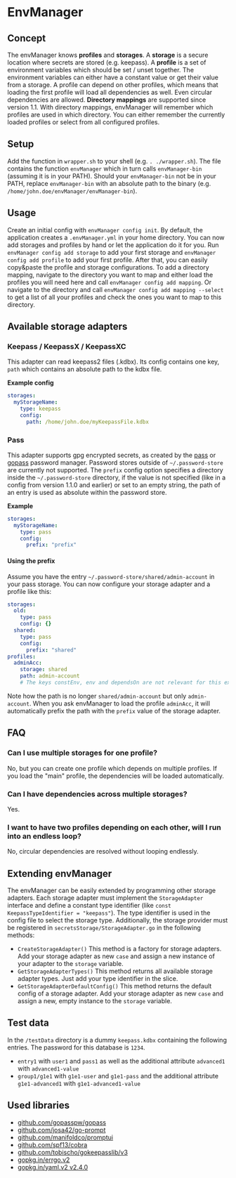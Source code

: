 # EnvManager

## Concept

The envManager knows **profiles** and **storages**. A **storage** is a secure location where secrets are stored (e.g.
keepass). A **profile** is a set of environment variables which should be set / unset together. The environment variables
can either have a constant value or get their value from a storage. A profile can depend on other profiles, which means
that loading the first profile will load all dependencies as well. Even circular dependencies are allowed.
**Directory mappings** are supported since version 1.1. With directory mappings, envManager will remember which profiles
are used in which directory. You can either remember the currently loaded profiles or select from all configured profiles.

## Setup

Add the function in `wrapper.sh` to your shell (e.g. `. ./wrapper.sh`). The file contains the function `envManager`
which in turn calls `envManager-bin` (assuming it is in your PATH). Should your `envManager-bin` not be in your PATH,
replace `envManager-bin` with an absolute path to the binary (e.g. `/home/john.doe/envManager/envManager-bin`).

## Usage

Create an initial config with `envManager config init`. By default, the application creates a `.envManager.yml` in your
home directory.
You can now add storages and profiles by hand or let the application do it for you. Run `envManager config add storage`
to add your first storage and `envManager config add profile` to add your first profile. After that, you can easily
copy&paste the profile and storage configurations.
To add a directory mapping, navigate to the directory you want to map and either load the profiles you will need here and
call `envManager config add mapping`. Or navigate to the directory and call `envManager config add mapping --select` to
get a list of all your profiles and check the ones you want to map to this directory.

## Available storage adapters

### Keepass / KeepassX / KeepassXC

This adapter can read keepass2 files (.kdbx). Its config contains one key, `path` which contains an absolute path to the
kdbx file.

**Example config**
```yaml
storages:
  myStorageName:
    type: keepass
    config:
      path: /home/john.doe/myKeepassFile.kdbx
```

### Pass

This adapter supports gpg encrypted secrets, as created by the [pass](https://www.passwordstore.org/) or
[gopass](https://github.com/gopasspw/gopass) password manager. Password stores outside of `~/.password-store` are
currently not supported. The `prefix` config option specifies a directory inside the `~/.password-store` directory, if
the value is not specified (like in a config from version 1.1.0 and earlier) or set to an empty string, the path of an
entry is used as absolute within the password store.

**Example**
```yaml
storages:
  myStorageName:
    type: pass
    config:
      prefix: "prefix"
```

#### Using the prefix

Assume you have the entry `~/.password-store/shared/admin-account` in your pass storage. You can now configure your
storage adapter and a profile like this:
```yaml
storages:
  old:
    type: pass
    config: {}
  shared:
    type: pass
    config:
      prefix: "shared"
profiles:
  adminAcc:
    storage: shared
    path: admin-account
    # The keys constEnv, env and dependsOn are not relevant for this example and are omitted
```
Note how the path is no longer `shared/admin-account` but only `admin-account`. When you ask envManager to load the
profile `adminAcc`, it will automatically prefix the path with the `prefix` value of the storage adapter.

## FAQ 

### Can I use multiple storages for one profile?

No, but you can create one profile which depends on multiple profiles. If you load the "main" profile, the dependencies
will be loaded automatically.

### Can I have dependencies across multiple storages?

Yes.

### I want to have two profiles depending on each other, will I run into an endless loop?

No, circular dependencies are resolved without looping endlessly.

## Extending envManager

The envManager can be easily extended by programming other storage adapters. Each storage adapter must implement the
`StorageAdapter` interface and define a constant type identifier (like `const KeepassTypeIdentifier = "keepass"`).
The type identifier is used in the config file to select the storage type. Additionally, the storage provider must be
registered in `secretsStorage/StorageAdapter.go` in the following methods:

- `CreateStorageAdapter()` This method is a factory for storage adapters. Add your storage adapter as new `case` and
  assign a new instance of your adapter to the `storage` variable.
- `GetStorageAdapterTypes()` This method returns all available storage adapter types. Just add your type identifier in
  the slice.
- `GetStorageAdapterDefaultConfig()` This method returns the default config of a storage adapter. Add your storage
  adapter as new `case` and assign a new, empty instance to the `storage` variable.

## Test data

In the `/testData` directory is a dummy `keepass.kdbx` containing the following entries. The password for this database is `1234`.

- `entry1` with `user1` and `pass1` as well as the additional attribute `advanced1` with `advanced1-value`
- `group1/g1e1` with `g1e1-user` and `g1e1-pass` and the additional attribute `g1e1-advanced1` with `g1e1-advanced1-value`

## Used libraries

- [github.com/gopasspw/gopass](https://github.com/gopasspw/gopass)
- [github.com/josa42/go-prompt](https://github.com/josa42/go-prompt)
- [github.com/manifoldco/promptui](https://github.com/manifoldco/promptui)
- [github.com/spf13/cobra](https://github.com/spf13/cobra)
- [github.com/tobischo/gokeepasslib/v3](https://github.com/tobischo/gokeepasslib)
- [gopkg.in/errgo.v2](https://gopkg.in/errgo.v2)
- [gopkg.in/yaml.v2 v2.4.0](https://gopkg.in/yaml.v2)
